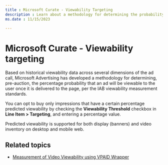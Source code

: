 ```yaml
---
title : Microsoft Curate - Viewability Targeting
description : Learn about a methodology for determining the probability that an ad will be viewable to the user once it is delivered to the page, per the IAB viewability measurement standards.
ms.date : 11/15/2023

---
```



# Microsoft Curate - Viewability targeting

Based on historical viewability data across several dimensions of the ad
call, Microsoft Advertising has developed a methodology for
determining, pre-auction, the percentage probability that an ad will be
viewable to the user once it is delivered to the page, per the IAB
viewability measurement standards.

You can opt to buy only impressions that have a certain percentage
predicted viewability by checking the **Viewability Threshold** checkbox
in **Line Item
 \>  Targeting**, and
entering a percentage value.

Predicted viewability is supported for both display (banners) and video
inventory on desktop and mobile web.


## Related topics

- [Measurement of Video Viewability using VPAID Wrapper](video-viewability.md)


